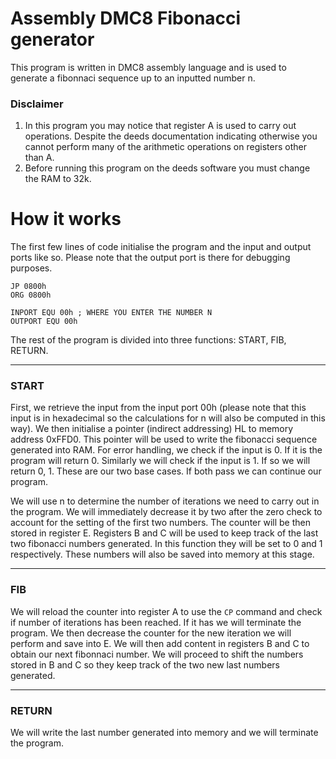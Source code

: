 # Assembly DMC8 Fibonacci generator
This program is written in DMC8 assembly language and is used to generate a fibonnaci sequence up to an inputted number n.

### Disclaimer
1. In this program you may notice that register A is used to carry out operations. Despite the deeds documentation indicating otherwise you cannot perform many of the arithmetic operations on registers other than A.
2. Before running this program on the deeds software you must change the RAM to 32k.
   
# How it works
The first few lines of code initialise the program and the input and output ports like so. Please note that the output port is there for debugging purposes.

```
JP 0800h
ORG 0800h 

INPORT EQU 00h ; WHERE YOU ENTER THE NUMBER N
OUTPORT EQU 00h
```

The rest of the program is divided into three functions: START, FIB, RETURN.

----------
### START
First, we retrieve the input from the input port 00h (please note that this input is in hexadecimal so the calculations for n will also be computed in this way). We then initialise a pointer (indirect addressing)
HL to memory address 0xFFD0. This pointer will be used to write the fibonacci sequence generated into RAM. For error handling, we check if the input is 0. If it is the program will return 0. Similarly we will check if the input is 1. If so we will return 0, 1. These are our two base cases. If both pass we can continue our program.

We will use n to determine the number of iterations we need to carry out in the program. We will immediately decrease it by two after the zero check to account for the setting of the first two numbers. The counter will be then stored in register E. Registers B and C will be used to keep track of the last two fibonacci numbers generated. In this function they will be set to 0 and 1 respectively. These numbers will also be saved into memory at this stage.

----------
### FIB
We will reload the counter into register A to use the `CP` command and check if number of iterations has been reached. If it has we will terminate the program. We then decrease the counter for the new iteration we will perform and save into E. We will then add content in registers B and C to obtain our next fibonnaci number. We will proceed to shift the numbers stored in B and C so they keep track of the two new last numbers generated.

----------
### RETURN
We will write the last number generated into memory and we will terminate the program.










